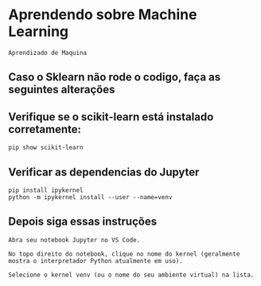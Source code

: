 # Aprendendo sobre Machine Learning 
    Aprendizado de Maquina 

## Caso o Sklearn não rode o codigo, faça as seguintes alterações 

## Verifique se o scikit-learn está instalado corretamente:
    pip show scikit-learn

## Verificar as dependencias do Jupyter 
    pip install ipykernel
    python -m ipykernel install --user --name=venv

## Depois siga essas instruções 
    Abra seu notebook Jupyter no VS Code.
    
    No topo direito do notebook, clique no nome do kernel (geralmente mostra o interpretador Python atualmente em uso).
    
    Selecione o kernel venv (ou o nome do seu ambiente virtual) na lista.
